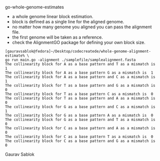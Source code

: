 go-whole-genome-estimates

- a whole genome linear block estimation. 
- block is defined as a single line for the aligned genome. 
- no matter how many genome you aligned you can pass the alignment file.
- the first genome will be taken as a reference. 
- check the AlignmentGO package for defining your own block size. 

```
[gauravsablok@fedora]~/Desktop/codecreatede/whole-genome-alignment-estimate% \
go run main.go -alignment ./samplefile/samplealignment.fasta
The collinearity block for A as a base pattern and T as a mismatch is 1
The collinearity block for A as a base pattern G as a mismatch is  1
The collinearity block for A as a base pattern and C as a mismatch is 1
The collinearity block for T as a base pattern and G as a mismatch is 0
The collinearity block for T as a base pattern C as a mismatch is  0
The collinearity block for T as a base pattern and A as a mismatch is 0
The collinearity block for G as a base pattern and C as a mismatch is 1
The collinearity block for G as a base pattern A as a mismatch is  0
The collinearity block for G as a base pattern and T as a mismatch is 0
The collinearity block for C as a base pattern and A as a mismatch is 0
The collinearity block for C as a base pattern T as a mismatch is  0
The collinearity block for C as a base pattern and G as a mismatch is 0
```

Gaurav Sablok
